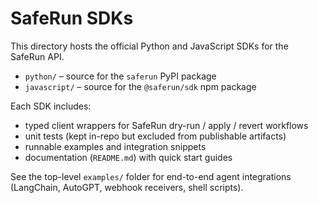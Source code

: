 # SafeRun SDKs

This directory hosts the official Python and JavaScript SDKs for the SafeRun API.

- `python/` – source for the `saferun` PyPI package
- `javascript/` – source for the `@saferun/sdk` npm package

Each SDK includes:
- typed client wrappers for SafeRun dry-run / apply / revert workflows
- unit tests (kept in-repo but excluded from publishable artifacts)
- runnable examples and integration snippets
- documentation (`README.md`) with quick start guides

See the top-level `examples/` folder for end-to-end agent integrations (LangChain, AutoGPT, webhook receivers, shell scripts).
